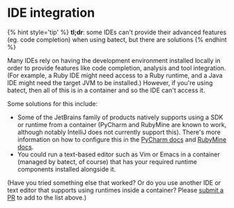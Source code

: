 # IDE integration

{% hint style='tip' %}
**tl;dr**: some IDEs can't provide their advanced features (eg. code completion) when using batect, but there are solutions
{% endhint %}

Many IDEs rely on having the development environment installed locally in order to provide features like code completion,
analysis and tool integration. (For example, a Ruby IDE might need access to a Ruby runtime, and a Java IDE might need
the target JVM to be installed.) However, if you're using batect, then all of this is in a container and so the IDE can't
access it.

Some solutions for this include:

* Some of the JetBrains family of products natively supports using a SDK or runtime from a container (PyCharm and RubyMine
  are known to work, although notably IntelliJ does not currently support this). There's more information on how to configure
  this in the [PyCharm docs](https://www.jetbrains.com/help/pycharm/configuring-remote-interpreters-via-docker.html) and
  [RubyMine docs](https://www.jetbrains.com/help/ruby/configuring-remote-interpreters-via-docker.html).
* You could run a text-based editor such as Vim or Emacs in a container (managed by batect, of course) that has your
  required runtime components installed alongside it.

(Have you tried something else that worked? Or do you use another IDE or text editor that supports using runtimes inside a
container? Please [submit a PR](https://github.com/charleskorn/batect/pulls) to add to the list above.)
